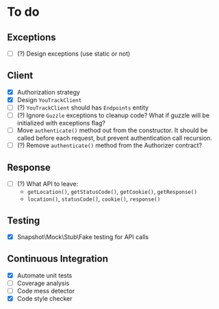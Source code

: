 # To do

## Exceptions

- [ ] (?) Design exceptions (use static or not)

## Client

- [x] Authorization strategy
- [x] Design `YouTrackClient`
- [ ] (?) `YouTrackClient` should has `Endpoints` entity
- [ ] (?) Ignore `Guzzle` exceptions to cleanup code? What if guzzle will be initialized with exceptions flag?
- [ ] Move `authenticate()` method out from the constructor. It should be called before each request, but prevent authentication call recursion.
- [ ] (?) Remove `authenticate()` method from the Authorizer contract? 

## Response

- [ ] (?) What API to leave:
    - `getLocation()`, `getStatusCode()`, `getCookie()`, `getResponse()`
    - `location()`, `statusCode()`, `cookie()`, `response()`

## Testing

- [x] Snapshot\Mock\Stub\Fake testing for API calls

## Continuous Integration

- [x] Automate unit tests
- [ ] Coverage analysis
- [ ] Code mess detector
- [x] Code style checker
